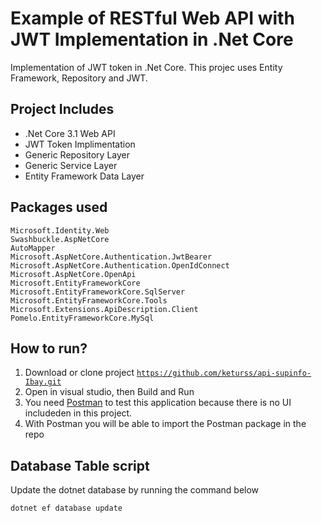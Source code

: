 # Example of RESTful Web API with JWT Implementation in .Net Core
Implementation of JWT token in .Net Core. This projec uses Entity Framework, Repository and JWT.

## Project Includes

- .Net Core 3.1 Web API
- JWT Token Implimentation
- Generic Repository Layer
- Generic Service Layer
- Entity Framework Data Layer


## Packages used
```
Microsoft.Identity.Web
Swashbuckle.AspNetCore
AutoMapper
Microsoft.AspNetCore.Authentication.JwtBearer
Microsoft.AspNetCore.Authentication.OpenIdConnect
Microsoft.AspNetCore.OpenApi
Microsoft.EntityFrameworkCore
Microsoft.EntityFrameworkCore.SqlServer
Microsoft.EntityFrameworkCore.Tools
Microsoft.Extensions.ApiDescription.Client
Pomelo.EntityFrameworkCore.MySql
```

## How to run?
1. Download or clone project [`https://github.com/keturss/api-supinfo-Ibay.git`](https://github.com/keturss/api-supinfo-Ibay.git)
2. Open in visual studio, then Build and Run
3. You need [Postman](https://www.postman.com/) to test this application because there is no UI includeden in this project.
4. With Postman you will be able to import the Postman package in the repo


## Database Table script
Update the dotnet database by running the command below

```
dotnet ef database update
```
